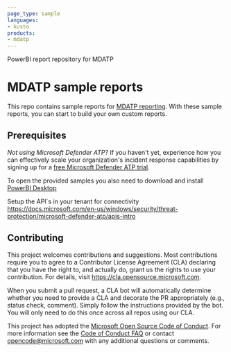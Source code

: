 ```yaml
---
page_type: sample
languages: 
- kusto
products: 
- mdatp
---
```

PowerBI report repository for MDATP
# MDATP sample reports
This repo contains sample reports for [MDATP reporting](https://docs.microsoft.com/en-us/windows/security/threat-protection/microsoft-defender-atp/api-power-bi).
With these sample reports, you can start to build your own custom reports.

## Prerequisites
*Not using Microsoft Defender ATP?* If you haven't yet, experience how you can effectively scale your organization's incident response capabilities by signing up for a [free Microsoft Defender ATP trial](https://www.microsoft.com/en-us/windowsforbusiness/windows-atp?ocid=queryrepogit). 

To open the provided samples you also need to download and install [PowerBI Desktop](https://powerbi.microsoft.com/en-us/desktop/)

Setup the API´s in your tenant for connectivity https://docs.microsoft.com/en-us/windows/security/threat-protection/microsoft-defender-atp/apis-intro

## Contributing

This project welcomes contributions and suggestions.  Most contributions require you to agree to a
Contributor License Agreement (CLA) declaring that you have the right to, and actually do, grant us
the rights to use your contribution. For details, visit https://cla.opensource.microsoft.com.

When you submit a pull request, a CLA bot will automatically determine whether you need to provide
a CLA and decorate the PR appropriately (e.g., status check, comment). Simply follow the instructions
provided by the bot. You will only need to do this once across all repos using our CLA.

This project has adopted the [Microsoft Open Source Code of Conduct](https://opensource.microsoft.com/codeofconduct/).
For more information see the [Code of Conduct FAQ](https://opensource.microsoft.com/codeofconduct/faq/) or
contact [opencode@microsoft.com](mailto:opencode@microsoft.com) with any additional questions or comments.
